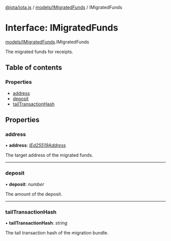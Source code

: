 [@iota/iota.js](../README.md) / [models/IMigratedFunds](../modules/models_imigratedfunds.md) / IMigratedFunds

# Interface: IMigratedFunds

[models/IMigratedFunds](../modules/models_imigratedfunds.md).IMigratedFunds

The migrated funds for receipts.

## Table of contents

### Properties

- [address](models_imigratedfunds.imigratedfunds.md#address)
- [deposit](models_imigratedfunds.imigratedfunds.md#deposit)
- [tailTransactionHash](models_imigratedfunds.imigratedfunds.md#tailtransactionhash)

## Properties

### address

• **address**: [*IEd25519Address*](models_ied25519address.ied25519address.md)

The target address of the migrated funds.

___

### deposit

• **deposit**: *number*

The amount of the deposit.

___

### tailTransactionHash

• **tailTransactionHash**: *string*

The tail transaction hash of the migration bundle.
